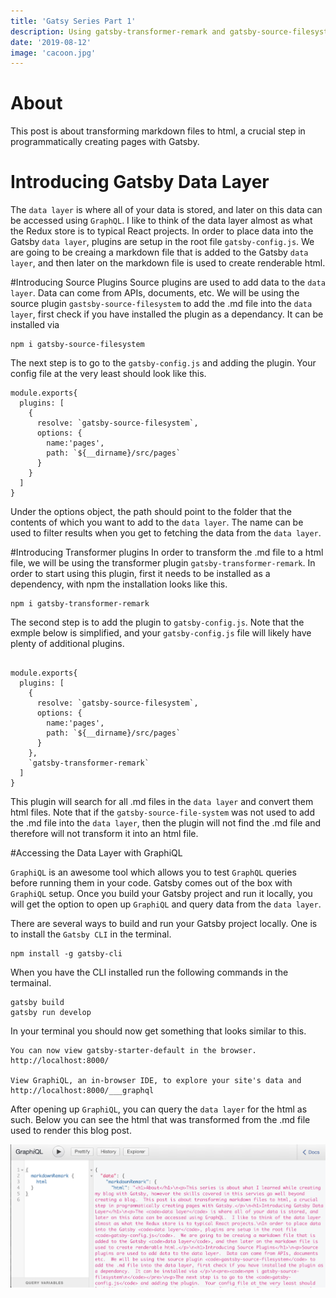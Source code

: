 ```yaml
---
title: 'Gatsy Series Part 1'
description: Using gatsby-transformer-remark and gatsby-source-filesystem plugins to transform .md files to html
date: '2019-08-12'
image: 'cacoon.jpg'
---
```


# About
This post is about transforming markdown files to html, a crucial step in programmatically creating pages with Gatsby.

# Introducing Gatsby Data Layer
The `data layer` is where all of your data is stored, and later on this data can be accessed using `GraphQL`.  I like to think of the data layer almost as what the Redux store is to typical React projects.  In order to place data into the Gatsby `data layer`, plugins are setup in the root file `gatsby-config.js`.  We are going to be creaing a markdown file that is added to the Gatsby `data layer`, and then later on the markdown file is used to create renderable html.

#Introducing Source Plugins
Source plugins are used to add data to the `data layer`.  Data can come from APIs, documents, etc.  We will be using the source plugin `gastsby-source-filesystem` to add the .md file into the `data layer`, first check if you have installed the plugin as a dependancy.  It can be installed via 
```
npm i gatsby-source-filesystem
```
The next step is to go to the `gatsby-config.js` and adding the plugin.  Your config file at the very least should look like this.
```
module.exports{
  plugins: [
    {
      resolve: `gatsby-source-filesystem`,
      options: {
        name:'pages',
        path: `${__dirname}/src/pages`
      }
    }
  ]
}
```
Under the options object, the path should point to the folder that the contents of which you want to add to the `data layer`.  The name can be used to filter results when you get to fetching the data from the `data layer`.

#Introducing Transformer plugins
In order to transform the .md file to a html file, we will be using the transformer plugin `gatsby-transformer-remark`.  In order to start using this plugin, first it needs to be installed as a dependency, with npm the installation looks like this.
```
npm i gatsby-transformer-remark
```
The second step is to add the plugin to `gatsby-config.js`.  Note that the exmple below is simplified, and your `gatsby-config.js` file will likely have plenty of additional plugins.
```

module.exports{
  plugins: [
    {
      resolve: `gatsby-source-filesystem`,
      options: {
        name:'pages',
        path: `${__dirname}/src/pages`
      }
    },
    `gatsby-transformer-remark`
  ]
}
```
This plugin will search for all .md files in the `data layer` and convert them html files.  Note that if the `gatsby-source-file-system` was not used to add the .md file into the `data layer`, then the plugin will not find the .md file and therefore will not transform it into an html file.

#Accessing the Data Layer with GraphiQL

`GraphiQL` is an awesome tool which allows you to test `GraphQL` queries before running them in your code.  Gatsby comes out of the box with `GraphiQL` setup.  Once you build your Gatsby project and run it locally, you will get the option to open up `GraphiQL` and query data from the `data layer`.

There are several ways to build and run your Gatsby project locally.  One is to install the `Gatsby CLI` in the terminal. 
```
npm install -g gatsby-cli
```
When you have the CLI installed run the following commands in the termainal.
```
gatsby build
gatsby run develop
```
In your terminal you should now get something that looks similar to this.
```
You can now view gatsby-starter-default in the browser.⠀
http://localhost:8000/
⠀
View GraphiQL, an in-browser IDE, to explore your site's data and
http://localhost:8000/___graphql
```

After opening up `GraphiQL`, you can query the `data layer` for the html as such.  Below you can see the html that was transformed from the .md file used to render this blog post.

![Awesome image](./query.jpg)









